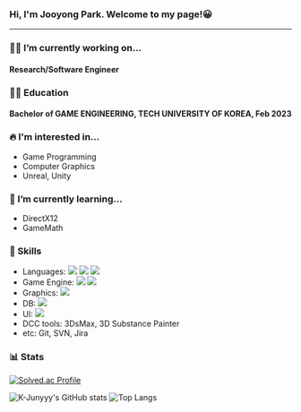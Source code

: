### Hi, I'm Jooyong Park. Welcome to my page!😀
------------------------------
### 👨‍💻 I’m currently working on...
#### Research/Software Engineer

### 👨‍🎓 Education
#### Bachelor of GAME ENGINEERING, TECH UNIVERSITY OF KOREA, Feb 2023

### 🔥 I'm interested in...
- Game Programming
- Computer Graphics
- Unreal, Unity

### 🌱 I’m currently learning...
- DirectX12
- GameMath

### 🏹 Skills
- Languages: <img src="https://img.shields.io/badge/C++-00599C?style=flat-square&logo=cplusplus&logoColor=white"/> </t> <img src="https://img.shields.io/badge/C%23-239120?style=flat-square&logo=csharp&logoColor=white"/> </t> <img src="https://img.shields.io/badge/Python-3776AB?style=flat-square&logo=python&logoColor=white"/> </t>
- Game Engine: <img src="https://img.shields.io/badge/Unreal Engine-0E1128?style=flat-square&logo=unrealengine&logoColor=white"/> </t> <img src="https://img.shields.io/badge/Unity-808080?style=flat-square&logo=unity&logoColor=white"/> </t>
- Graphics: <img src="https://img.shields.io/badge/OpenGL-5586A4?style=flat-square&logo=opengl&logoColor=white"/> </t>
- DB: <img src="https://img.shields.io/badge/MSSQL-CC2927?style=flat-square&logo=microsoftsqlserver&logoColor=white"/> </t>
- UI: <img src="https://img.shields.io/badge/DevExpress-FF7200?style=flat-square&logo=devexpress&logoColor=white"/> </t>
- DCC tools: 3DsMax, 3D Substance Painter
- etc: Git, SVN, Jira

### 📊 Stats
[![Solved.ac Profile](http://mazassumnida.wtf/api/generate_badge?boj=dra90n)](https://solved.ac/dra90n)

![K-Junyyy's GitHub stats](https://github-readme-stats.vercel.app/api?username=jpark142&show_icons=true&theme=highcontrast)
![Top Langs](https://github-readme-stats.vercel.app/api/top-langs/?username=jpark142&layout=compact&theme=highcontrast)




















<!--
**jpark142/jpark142** is a ✨ _special_ ✨ repository because its `README.md` (this file) appears on your GitHub profile.

Here are some ideas to get you started:

- 🔭 I’m currently working on ...
- 🌱 I’m currently learning ...
- 👯 I’m looking to collaborate on ...
- 🤔 I’m looking for help with ...
- 💬 Ask me about ...
- 📫 How to reach me: ...
- 😄 Pronouns: ...
- ⚡ Fun fact: ...
-->
